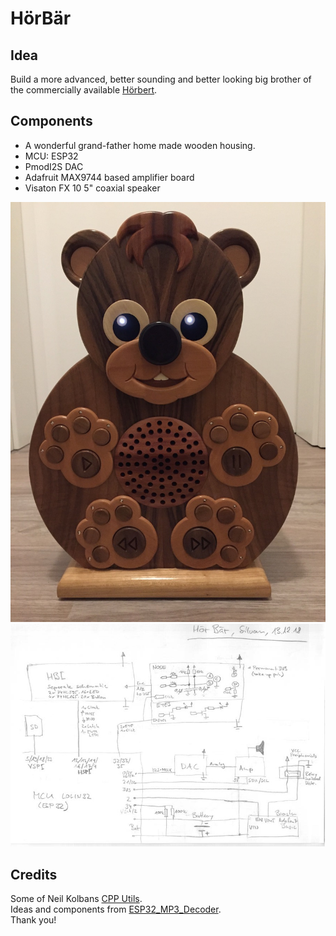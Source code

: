 # HörBär

## Idea
Build a more advanced, better sounding and better looking big brother of the commercially available [Hörbert](https://www.hoerbert.com/).

## Components
- A wonderful grand-father home made wooden housing.
- MCU: ESP32
- PmodI2S DAC
- Adafruit MAX9744 based amplifier board
- Visaton FX 10 5" coaxial speaker

![Case](https://raw.githubusercontent.com/sgacond/hoerbaer/master/images/baer_dez18.jpg)
![Overview schematic](https://raw.githubusercontent.com/sgacond/hoerbaer/master/images/schematic_overview.png)

## Credits
Some of Neil Kolbans [CPP Utils](https://github.com/nkolban/esp32-snippets).  
Ideas and components from [ESP32_MP3_Decoder](https://github.com/MrBuddyCasino/ESP32_MP3_Decoder).  
Thank you!
